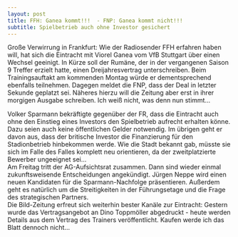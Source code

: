 ```yaml
---
layout: post
title: FFH: Ganea kommt!!!  - FNP: Ganea kommt nicht!!!
subtitle: Spielbetrieb auch ohne Investor gesichert
---
```


Große Verwirrung in Frankfurt: Wie der Radiosender FFH erfahren haben will, hat sich die Eintracht mit Viorel Ganea vom VfB Stuttgart über einen Wechsel geeinigt. In Kürze soll der Rumäne, der in der vergangenen Saison 9 Treffer erzielt hatte, einen Dreijahresvertrag unterschreiben. Beim Trainingsauftakt am kommenden Montag würde er dementsprechend ebenfalls teilnehmen. Dagegen meldet die FNP, dass der Deal in letzter Sekunde geplatzt sei. Näheres hierzu will die Zeitung aber erst in ihrer morgigen Ausgabe schreiben. Ich weiß nicht, was denn nun stimmt...

Volker Sparmann bekräftigte gegenüber der FR, dass die Eintracht auch ohne den Einstieg eines Investors den Spielbetrieb aufrecht erhalten könne. Dazu seien auch keine öffentlichen Gelder notwendig. Im übrigen geht er davon aus, dass der britische Investor die Finanzierung für den Stadionbetrieb hinbekommen werde. Wie die Stadt bekannt gab, müsste sie sich im Falle des Falles komplett neu orientieren, da der zweitplatzierte Bewerber ungeeignet sei...  
Am Freitag tritt der AG-Aufsichtsrat zusammen. Dann sind wieder einmal zukunftsweisende Entscheidungen angekündigt. Jürgen Neppe wird einen neuen Kandidaten für die Sparmann\-Nachfolge präsentieren. Außerdem geht es natürlich um die Streitigkeiten in der Führungsetage und die Frage des strategischen Partners.  
Die Bild-Zeitung erfreut sich weiterhin bester Kanäle zur Eintracht: Gestern wurde das Vertragsangebot an Dino Toppmöller abgedruckt - heute werden Details aus dem Vertrag des Trainers veröffentlicht. Kaufen werde ich das Blatt dennoch nicht...
